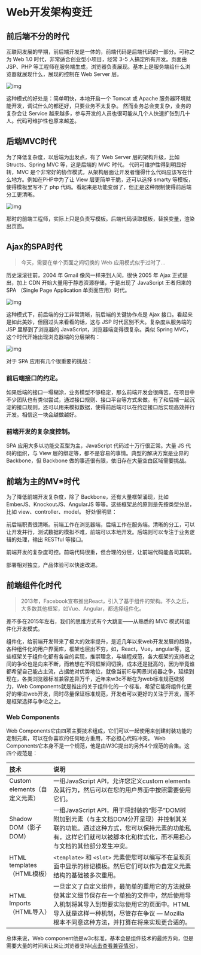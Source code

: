 # Web开发架构变迁

## 前后端不分的时代

互联网发展的早期，前后端开发是一体的，前端代码是后端代码的一部分。可称之为 Web 1.0 时代，非常适合创业型小项目，经常 3-5 人搞定所有开发。页面由 JSP、PHP 等工程师在服务端生成，浏览器负责展现。基本上是服务端给什么浏览器就展现什么，展现的控制在 Web Server 层。

![img](/blog/img/vue/web1.0.jpg)

这种模式的好处是：简单明快，本地开启一个 Tomcat 或 Apache 服务器环境就能开发，调试什么的都还好，只要业务不太复杂。 然而业务总会变复杂，业务的复杂会让 Service 越来越多，参与开发的人员也很可能从几个人快速扩张到几十人。代码可维护性也原来越差。

## 后端MVC时代

为了降低复杂度，以后端为出发点，有了 Web Server 层的架构升级，比如 Structs、Spring MVC 等，这是后端的 MVC 时代。 代码可维护性得到明显好转，MVC 是个非常好的协作模式，从架构层面让开发者懂得什么代码应该写在什么地方。例如在PHP中为了让 View 层更简单干脆，还可以选择 smarty 等模板，使得模板里写不了 php 代码。看起来是功能变弱了，但正是这种限制使得前后端分工更清晰。

![img](/blog/img/vue/mvc.png)

那时的前端工程师，实际上只是负责写模板。后端代码读取模板，替换变量，渲染出页面。

## Ajax的SPA时代

> 今天，需要在单个页面之间切换的 Web 应用模式似乎过时了...

历史滚滚往前，2004 年 Gmail 像风一样来到人间，很快 2005 年 Ajax 正式提出，加上 CDN 开始大量用于静态资源存储，于是出现了 JavaScript 王者归来的 SPA （Single Page Application 单页面应用）时代。

![img](/blog/img/vue/web2.0.jpg)

这种模式下，前后端的分工非常清晰，前后端的关键协作点是 Ajax 接口。看起来是如此美妙，但回过头来看看的话，这与 JSP 时代区别不大。复杂度从服务端的 JSP 里移到了浏览器的 JavaScript，浏览器端变得很复杂。类似 Spring MVC，这个时代开始出现浏览器端的分层架构：

![img](/blog/img/vue/spa.png)

对于 SPA 应用有几个很重要的挑战：

### 前后端接口的约定。

如果后端的接口一塌糊涂，业务模型不够稳定，那么前端开发会很痛苦。在项目中不少团队也有类似尝试，通过接口规则、接口平台等方式来做。有了和后端一起沉淀的接口规则，还可以用来模拟数据，使得前后端可以在约定接口后实现高效并行开发。相信这一块会越做越好。

### 前端开发的复杂度控制。

SPA 应用大多以功能交互型为主，JavaScript 代码过十万行很正常。大量 JS 代码的组织，与 View 层的绑定等，都不是容易的事情。典型的解决方案是业界的 Backbone，但 Backbone 做的事还很有限，依旧存在大量空白区域需要挑战。

## 前端为主的MV*时代

为了降低前端开发复杂度，除了 Backbone，还有大量框架涌现，比如 EmberJS、KnockoutJS、AngularJS 等等。这些框架总的原则是先按类型分层，比如 view、controller、model。 好处很明显：

前后端职责很清晰。前端工作在浏览器端，后端工作在服务端。清晰的分工，可以让开发并行，测试数据的模拟不难，前端可以本地开发。后端则可以专注于业务逻辑的处理，输出 RESTful 等接口。

前端开发的复杂度可控。前端代码很重，但合理的分层，让前端代码能各司其职。

部署相对独立，产品体验可以快速改进。

## 前端组件化时代

> 2013年，Facebook宣布推出React，引入了基于组件的架构。不久之后，大多数其他框架，如Vue、Angular，都选择组件化。

差不多在2015年左右，我们的思维方式有个大跳变——从熟悉的 MVC 模式转组件化开发模式。

组件化，给前端开发带来了极大的效率提升，是近几年以来web开发发展的趋势，各种组件化的用户界面库，框架也层出不穷，如，React，Vue，angular等，这些框架关于组件化都有各自的实现，推崇理念，与编程规范，各大框架的支持者之间的争论也是向来不断，而若想在不同框架间切换，成本还是挺高的，因为毕竟谁都希望自己能占主流，占据绝对优势地位，就像当前IE与网景浏览器之争，延续到现在，各类浏览器标准兼容差异万千，近年来w3c不断在为web标准规范做努力，Web Components就是推出的关于组件化的一个标准，希望它能将组件化更好的带进web开发，同时尽量保证标准规范，开发者可以更好的关注于开发，而不是框架选择与争论之上。

### Web Components

Web Components它由四项主要技术组成，它们可以一起使用来创建封装功能的定制元素，可以在你喜欢的任何地方重用，不必担心代码冲突。 Web Components它本身不是一个规范，他是由W3C提出的另外4个规范的合集。这四个规范是：

| 技术                          | 说明                                                         |
| :---------------------------- | :----------------------------------------------------------- |
| Custom elements（自定义元素） | 一组JavaScript API，允许您定义custom elements及其行为，然后可以在您的用户界面中按照需要使用它们。 |
| Shadow DOM（影子DOM）         | 一组JavaScript API，用于将封装的“影子”DOM树附加到元素（与主文档DOM分开呈现）并控制其关联的功能。通过这种方式，您可以保持元素的功能私有，这样它们就可以被脚本化和样式化，而不用担心与文档的其他部分发生冲突。 |
| HTML templates（HTML模板）    | `<template>` 和 `<slot>` 元素使您可以编写不在呈现页面中显示的标记模板。然后它们可以作为自定义元素结构的基础被多次重用。 |
| HTML Imports（HTML导入）      | 一旦定义了自定义组件，最简单的重用它的方法就是使其定义细节保存在一个单独的文件中，然后使用导入机制将其导入到想要实际使用它的页面中。HTML 导入就是这样一种机制，尽管存在争议 — Mozilla 根本不同意这种方法，并打算在将来实现更合适的。 |

总体来说，Web component他是w3c标准，基本会是组件技术的最终方向，但是需要大量的时间来让来让浏览器支持([点击查看兼容情况](https://caniuse.com/#search=web%20component))。
